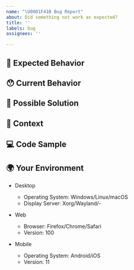 ```yaml
---
name: "\U0001F41B Bug Report"
about: Did something not work as expected?
title: ''
labels: bug
assignees: ''

---
```


<!--- Provide a general summary of the issue here -->

## 🤔 Expected Behavior

<!--- Tell us what should happen -->

## 😯 Current Behavior

<!--- Tell us what happens instead of the expected behavior -->

<!--- If you are seeing an error, please include the full error message and stack trace -->

## 💁 Possible Solution

<!--- Not obligatory, but suggest a fix/reason for the bug -->

## 🔦 Context

<!--- How has this issue affected you? What are you trying to accomplish? -->

<!--- Providing context helps us come up with a solution that is most useful in the real world -->

## 💻 Code Sample

<!-- Please provide a code repository, gist, code snippet or sample files to reproduce the issue -->

## 🌍 Your Environment

<!--- Include as many relevant details about the environment you experienced the bug in -->

* Desktop
    - Operating System: Windows/Linux/macOS
    - Display Server: Xorg/Wayland/-

* Web
    - Browser: Firefox/Chrome/Safari
    - Version: 100

* Mobile
    - Operating System: Android/iOS
    - Version: 11
